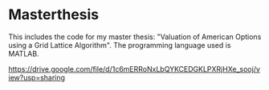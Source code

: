 # Masterthesis
This includes the code for my master thesis: "Valuation of American Options using a Grid Lattice Algorithm".
The programming language used is MATLAB.

https://drive.google.com/file/d/1c6mERRoNxLbQYKCEDGKLPXRjHXe_sooj/view?usp=sharing

